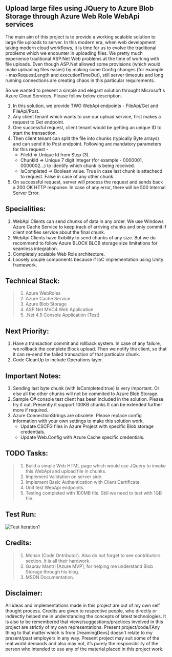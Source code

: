Upload large files using JQuery to Azure Blob Storage through Azure Web Role WebApi services
-----------

The main aim of this project is to provide a working scalable solution to large file uploads to server. In this modern era, when web development taking modern cloud workflows, it is time for us to evolve the traditional problems which we encounter in uploading files. We pretty much experience traditional ASP.Net Web problems at the time of working with file uploads. Even though ASP.Net allowed some provisions (which would make uploading files easier) by making some Config changes (for example - maxRequestLength and executionTimeOut), still server timeouts and long running connections are creating chaos in this particular requirements.

So we wanted to present a simple and elegant solution throught Microsoft's Azure Cloud Services. Please follow below description.

1. In this solution, we provide TWO WebApi endpoints - FileApi/Get and FileApi/Post.
2. Any client tenant which wants to use our upload service, first makes a request to Get endpoint. 
3. One successful request, client tenant would be getting an unique ID to start the transaction.
4. Then client tenant can split the file into chunks (typically Byte arrays) and can send it to Post endpoint. Following are mandatory parameters for this request - 
	* FileId => Unique Id from Step (3).
	* ChunkId => Unique 7 digit Integer (for example - 0000001, 0000002...) to identify which chunk is being received.
	* IsCompleted => Boolean value. True in case last chunk is attachecd to request. False in case of any other chunk.
5. On successful request, server will process the request and sends back a 200 OK HTTP response. In case of any error, there will be 500 Internal Server Error.

Specialities:
-------------
1. WebApi Clients can send chunks of data in any order. We use Windows Azure Cache Service to keep track of arriving chunks and
only commit if client notifies service about the final chunk.
2. WebApi Clients have flxibility to send chunks of any size. But we do recommend to follow Azure BLOCK BLOB storage size limitations for 
seamless integration.
3. Completely scalable Web Role architecture.
4. Loosely couple components because if IoC implementation using Unity framework.


Technical Stack:
---------------
> 1. Azure WebRoles
> 2. Azure Cache Service
> 3. Azure Blob Storage
> 4. ASP.Net MVC4 Web Application
> 5. .Net 4.5 Console Application (Test)

Next Priority:
-------------
1. Have a transaction commit and rollback system. In case of any failure, we rollback the complete Block upload. Then
we notify the client, so that it can re-send the failed transaction of that particular chunk.
2. Code CleanUp to include Operations layer.

Important Notes:
-------------
1. Sending last byte chunk (with IsCompleted:true) is very important. Or else all the other chunks will not be commited to Azure Blob Storage.
2. Sample C# console test client has been included in the solution. Please try it out. Presently it support 100KB chunks
It can be extended further more if required.
3. Azure ConnectionStrings are obsolete. Please replace config information with your own settings to make this solution work.
	* Update CSCFG files in Azure Project with specific Blob storage credentials.
	* Update Web.Config with Azure Cache specific credentials.

TODO Tasks:
-----------
> 1. Build a simple Web HTML page which would use JQuery to invoke this WebApi and upload file in chunks.
> 2. Implement Validation on server side.
> 3. Implement Basic Authentication with Client Certificate.
> 4. Unit test WebApi endpoints.
> 5. Testing completed with 100MB file. Still we need to test with 1GB file.

Test Run:
----------
![Test Iteration1](https://raw.github.com/DreamingDevs/large-file-upload-to-azure-blob-using-webapi/master/Images/Test-Iteration1.png "Test Iteration1")

Credits:
-----------
> 1. Mohan (Code Ontributor). Also do not forget to see contributors section. It is all their hardwork.
> 2. Gaurav Mantri [Azure MVP], for helping me understand Blob Storage through his blog.
> 3. MSDN Documentation.

Disclaimer:
-----------
All ideas and implementations made in this project are out of my own self thought process. Credits are given to
respective people, who directly or indirectly helped me in understanding the concepts of latest technologies.
It is also to be remembered that views/suggestions/practices involved in this project are strictly of my own 
representations. Present project/code/[Any thing to that matter which is from DreamingDevs] doesn't relate to my 
present/past employers in any way. Present project may suit some of the real world demands and also may not, 
it’s purely the responsibility of the person who intended to use any of the material placed in this project work.
